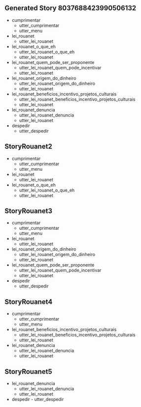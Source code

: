 ## Generated Story 8037688423990506132
* cumprimentar
    - utter_cumprimentar
    - utter_menu
* lei_rouanet
    - utter_lei_rouanet
* lei_rouanet_o_que_eh
    - utter_lei_rouanet_o_que_eh
    - utter_lei_rouanet
* lei_rouanet_quem_pode_ser_proponente
    - utter_lei_rouanet_quem_pode_incentivar
    - utter_lei_rouanet
* lei_rouanet_origem_do_dinheiro
    - utter_lei_rouanet_origem_do_dinheiro
    - utter_lei_rouanet
* lei_rouanet_beneficios_incentivo_projetos_culturais
    - utter_lei_rouanet_beneficios_incentivo_projetos_culturais
    - utter_lei_rouanet
* lei_rouanet_denuncia
    - utter_lei_rouanet_denuncia
    - utter_lei_rouanet
* despedir
    - utter_despedir

## StoryRouanet2
* cumprimentar
  - utter_cumprimentar
  - utter_menu
* lei_rouanet
  - utter_lei_rouanet
* lei_rouanet_o_que_eh
  - utter_lei_rouanet_o_que_eh
  - utter_lei_rouanet

## StoryRouanet3
* cumprimentar
  - utter_cumprimentar
  - utter_menu
* lei_rouanet
  - utter_lei_rouanet
* lei_rouanet_origem_do_dinheiro
  - utter_lei_rouanet_origem_do_dinheiro
  - utter_lei_rouanet
* lei_rouanet_quem_pode_ser_proponente
  - utter_lei_rouanet_quem_pode_incentivar
  - utter_lei_rouanet
* despedir
  - utter_despedir

## StoryRouanet4
* cumprimentar
  - utter_cumprimentar
  - utter_menu
* lei_rouanet_beneficios_incentivo_projetos_culturais
  - utter_lei_rouanet_beneficios_incentivo_projetos_culturais
  - utter_lei_rouanet
* lei_rouanet_denuncia
  - utter_lei_rouanet_denuncia
  - utter_lei_rouanet

## StoryRouanet5
  * lei_rouanet_denuncia
    - utter_lei_rouanet_denuncia
    - utter_lei_rouanet
  *  despedir
    - utter_despedir
